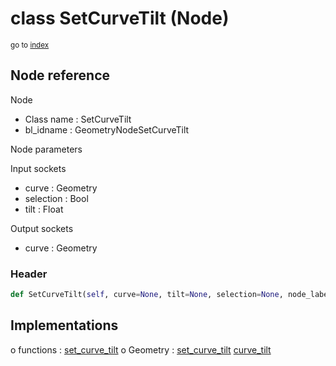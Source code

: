 # class SetCurveTilt (Node)

<sub>go to [index](/docs/index.md)</sub>

## Node reference

Node
 - Class name : SetCurveTilt
 - bl_idname : GeometryNodeSetCurveTilt

Node parameters

Input sockets
 - curve : Geometry
 - selection : Bool
 - tilt : Float

Output sockets
 - curve : Geometry

### Header

``` python
def SetCurveTilt(self, curve=None, tilt=None, selection=None, node_label=None, node_color=None):
```

## Implementations

o functions : [set_curve_tilt](/docs/GeoNodes_classes/GLOBAL.md#set_curve_tilt)
o Geometry : [set_curve_tilt](/docs/GeoNodes_classes/Geometry.md#set_curve_tilt) [curve_tilt](/docs/GeoNodes_classes/Geometry.md#curve_tilt)

